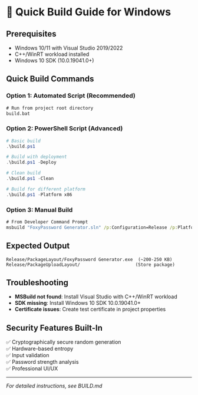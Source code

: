 # 🚀 Quick Build Guide for Windows

## Prerequisites
- Windows 10/11 with Visual Studio 2019/2022
- C++/WinRT workload installed
- Windows 10 SDK (10.0.19041.0+)

## Quick Build Commands

### Option 1: Automated Script (Recommended)
```cmd
# Run from project root directory
build.bat
```

### Option 2: PowerShell Script (Advanced)
```powershell
# Basic build
.\build.ps1

# Build with deployment
.\build.ps1 -Deploy

# Clean build
.\build.ps1 -Clean

# Build for different platform
.\build.ps1 -Platform x86
```

### Option 3: Manual Build
```cmd
# From Developer Command Prompt
msbuild "FoxyPassword Generator.sln" /p:Configuration=Release /p:Platform=x64
```

## Expected Output
```
Release/PackageLayout/FoxyPassword Generator.exe  (~200-250 KB)
Release/PackageUploadLayout/                     (Store package)
```

## Troubleshooting
- **MSBuild not found**: Install Visual Studio with C++/WinRT workload
- **SDK missing**: Install Windows 10 SDK 10.0.19041.0+
- **Certificate issues**: Create test certificate in project properties

## Security Features Built-In
✅ Cryptographically secure random generation  
✅ Hardware-based entropy  
✅ Input validation  
✅ Password strength analysis  
✅ Professional UI/UX  

---
*For detailed instructions, see BUILD.md*
